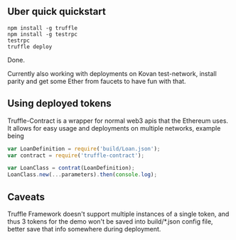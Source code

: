 ## Uber quick quickstart
```
npm install -g truffle
npm install -g testrpc
testrpc
truffle deploy
```
Done.

Currently also working with deployments on Kovan test-network, install parity and get some Ether from faucets to have fun with that.

## Using deployed tokens
Truffle-Contract is a wrapper for normal web3 apis that the Ethereum uses.
It allows for easy usage and deployments on multiple networks, example being

```javascript
var LoanDefinition = require('build/Loan.json');
var contract = require('truffle-contract');

var LoanClass = contrat(LoanDefinition);
LoanClass.new(...parameters).then(console.log);
```

## Caveats
Truffle Framework doesn't support multiple instances of a single token, and thus 3 tokens for the demo won't be saved into build/*.json config file, better save that info somewhere during deployment.